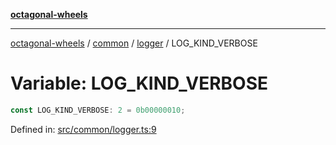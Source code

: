 [**octagonal-wheels**](../../../../../../README.md)

***

[octagonal-wheels](../../../../../../globals.md) / [common](../../../README.md) / [logger](../README.md) / LOG\_KIND\_VERBOSE

# Variable: LOG\_KIND\_VERBOSE

```ts
const LOG_KIND_VERBOSE: 2 = 0b00000010;
```

Defined in: [src/common/logger.ts:9](https://github.com/vrtmrz/octagonal-wheels/blob/main/src/common/logger.ts#L9)

